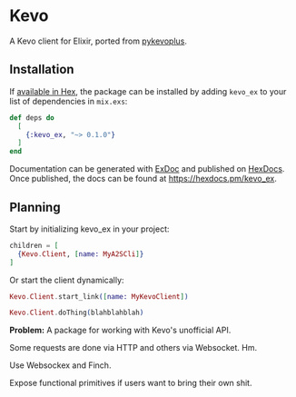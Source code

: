 # Kevo

A Kevo client for Elixir, ported from [pykevoplus](https://github.com/dcmeglio/pykevoplus).

## Installation

If [available in Hex](https://hex.pm/docs/publish), the package can be installed
by adding `kevo_ex` to your list of dependencies in `mix.exs`:

```elixir
def deps do
  [
    {:kevo_ex, "~> 0.1.0"}
  ]
end
```

Documentation can be generated with [ExDoc](https://github.com/elixir-lang/ex_doc)
and published on [HexDocs](https://hexdocs.pm). Once published, the docs can
be found at <https://hexdocs.pm/kevo_ex>.

## Planning

Start by initializing kevo_ex in your project:
```elixir
children = [
  {Kevo.Client, [name: MyA2SCli]}
]
```

Or start the client dynamically:
```elixir
Kevo.Client.start_link([name: MyKevoClient])
```

```elixir
Kevo.Client.doThing(blahblahblah)
```

**Problem:**
A package for working with Kevo's unofficial API.

Some requests are done via HTTP and others via Websocket. Hm.

Use Websockex and Finch.

Expose functional primitives if users want to bring their own shit.
